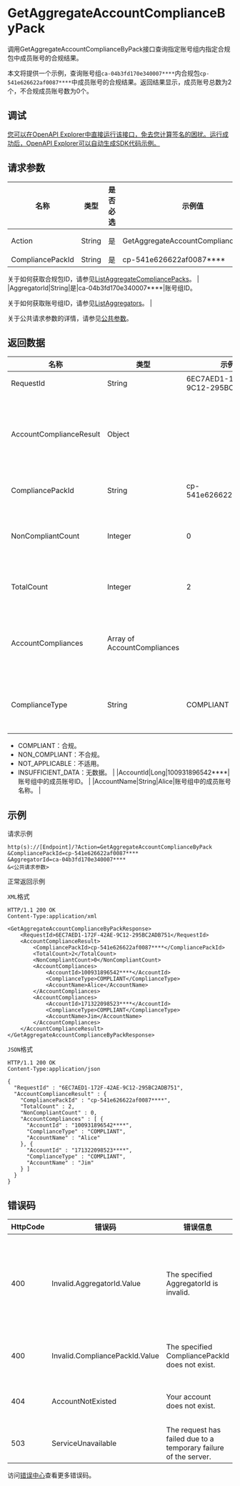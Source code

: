# GetAggregateAccountComplianceByPack

调用GetAggregateAccountComplianceByPack接口查询指定账号组内指定合规包中成员账号的合规结果。

本文将提供一个示例，查询账号组`ca-04b3fd170e340007****`内合规包`cp-541e626622af0087****`中成员账号的合规结果。返回结果显示，成员账号总数为2个，不合规成员账号数为0个。

## 调试

[您可以在OpenAPI Explorer中直接运行该接口，免去您计算签名的困扰。运行成功后，OpenAPI Explorer可以自动生成SDK代码示例。](https://api.aliyun.com/#product=Config&api=GetAggregateAccountComplianceByPack&type=RPC&version=2020-09-07)

## 请求参数

|名称|类型|是否必选|示例值|描述|
|--|--|----|---|--|
|Action|String|是|GetAggregateAccountComplianceByPack|要执行的操作，取值：**GetAggregateAccountComplianceByPack**。 |
|CompliancePackId|String|是|cp-541e626622af0087\*\*\*\*|合规包ID。

 关于如何获取合规包ID，请参见[ListAggregateCompliancePacks](~~262059~~)。 |
|AggregatorId|String|是|ca-04b3fd170e340007\*\*\*\*|账号组ID。

 关于如何获取账号组ID，请参见[ListAggregators](~~255797~~)。 |

关于公共请求参数的详情，请参见[公共参数](~~251751~~)。

## 返回数据

|名称|类型|示例值|描述|
|--|--|---|--|
|RequestId|String|6EC7AED1-172F-42AE-9C12-295BC2ADB751|请求ID。 |
|AccountComplianceResult|Object| |合规包中成员账号的合规结果。 |
|CompliancePackId|String|cp-541e626622af0087\*\*\*\*|合规包ID。 |
|NonCompliantCount|Integer|0|不合规成员账号数。 |
|TotalCount|Integer|2|成员账号总数。 |
|AccountCompliances|Array of AccountCompliances| |成员账号的合规结果列表。 |
|ComplianceType|String|COMPLIANT|合规类型。取值：

 -   COMPLIANT：合规。
-   NON\_COMPLIANT：不合规。
-   NOT\_APPLICABLE：不适用。
-   INSUFFICIENT\_DATA：无数据。 |
|AccountId|Long|100931896542\*\*\*\*|账号组中的成员账号ID。 |
|AccountName|String|Alice|账号组中的成员账号名称。 |

## 示例

请求示例

```
http(s)://[Endpoint]/?Action=GetAggregateAccountComplianceByPack
&CompliancePackId=cp-541e626622af0087****
&AggregatorId=ca-04b3fd170e340007****
&<公共请求参数>
```

正常返回示例

`XML`格式

```
HTTP/1.1 200 OK
Content-Type:application/xml

<GetAggregateAccountComplianceByPackResponse>
	<RequestId>6EC7AED1-172F-42AE-9C12-295BC2ADB751</RequestId>
	<AccountComplianceResult>
		<CompliancePackId>cp-541e626622af0087****</CompliancePackId>
		<TotalCount>2</TotalCount>
		<NonCompliantCount>0</NonCompliantCount>
		<AccountCompliances>
			<AccountId>100931896542****</AccountId>
			<ComplianceType>COMPLIANT</ComplianceType>
			<AccountName>Alice</AccountName>
		</AccountCompliances>
		<AccountCompliances>
			<AccountId>171322098523****</AccountId>
			<ComplianceType>COMPLIANT</ComplianceType>
			<AccountName>Jim</AccountName>
		</AccountCompliances>
	</AccountComplianceResult>
</GetAggregateAccountComplianceByPackResponse>
```

`JSON`格式

```
HTTP/1.1 200 OK
Content-Type:application/json

{
  "RequestId" : "6EC7AED1-172F-42AE-9C12-295BC2ADB751",
  "AccountComplianceResult" : {
    "CompliancePackId" : "cp-541e626622af0087****",
    "TotalCount" : 2,
    "NonCompliantCount" : 0,
    "AccountCompliances" : [ {
      "AccountId" : "100931896542****",
      "ComplianceType" : "COMPLIANT",
      "AccountName" : "Alice"
    }, {
      "AccountId" : "171322098523****",
      "ComplianceType" : "COMPLIANT",
      "AccountName" : "Jim"
    } ]
  }
}
```

## 错误码

|HttpCode|错误码|错误信息|描述|
|--------|---|----|--|
|400|Invalid.AggregatorId.Value|The specified AggregatorId is invalid.|账号组ID不存在或无权限使用该账号组。|
|400|Invalid.CompliancePackId.Value|The specified CompliancePackId does not exist.|合规包ID不存在。|
|404|AccountNotExisted|Your account does not exist.|您的账号不存在。|
|503|ServiceUnavailable|The request has failed due to a temporary failure of the server.|服务不可用。|

访问[错误中心](https://error-center.aliyun.com/status/product/Config)查看更多错误码。

